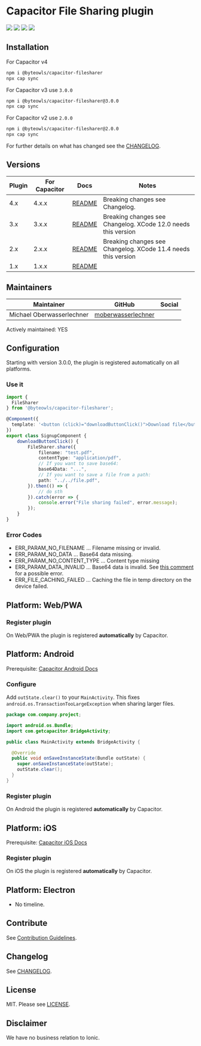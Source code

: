 # Capacitor File Sharing plugin

<a href="https://github.com/moberwasserlechner/capacitor-filesharer/actions?query=workflow%3ACI"><img src="https://img.shields.io/github/workflow/status/moberwasserlechner/capacitor-filesharer/CI?style=flat-square" /></a>
<a href="https://www.npmjs.com/package/@byteowls/capacitor-filesharer"><img src="https://img.shields.io/npm/dw/@byteowls/capacitor-filesharer?style=flat-square" /></a>
<a href="https://www.npmjs.com/package/@byteowls/capacitor-filesharer"><img src="https://img.shields.io/npm/v/@byteowls/capacitor-filesharer?style=flat-square" /></a>
<a href="https://www.npmjs.com/package/@byteowls/capacitor-filesharer"><img src="https://img.shields.io/npm/l/@byteowls/capacitor-filesharer?style=flat-square" /></a>

## Installation

For Capacitor v4
```bash
npm i @byteowls/capacitor-filesharer
npx cap sync
```

For Capacitor v3 use `3.0.0`
```bash
npm i @byteowls/capacitor-filesharer@3.0.0
npx cap sync
```
For Capacitor v2 use `2.0.0`
```bash
npm i @byteowls/capacitor-filesharer@2.0.0
npx cap sync
```

For further details on what has changed see the [CHANGELOG](https://github.com/moberwasserlechner/capacitor-filesharer/blob/main/CHANGELOG.md).

## Versions

| Plugin | For Capacitor | Docs                                                                                      | Notes                          |
|--------|---------------|-------------------------------------------------------------------------------------------|--------------------------------|
| 4.x    | 4.x.x         | [README](./README.md)                                                                     | Breaking changes see Changelog. |
| 3.x    | 3.x.x         | [README](https://github.com/moberwasserlechner/capacitor-filesharer/blob/3.0.0/README.md) | Breaking changes see Changelog. XCode 12.0 needs this version |
| 2.x    | 2.x.x         | [README](https://github.com/moberwasserlechner/capacitor-filesharer/blob/2.0.0/README.md) | Breaking changes see Changelog. XCode 11.4 needs this version |
| 1.x    | 1.x.x         | [README](https://github.com/moberwasserlechner/capacitor-filesharer/blob/1.0.0/README.md)        |                                |

## Maintainers

| Maintainer | GitHub | Social |
| -----------| -------| -------|
| Michael Oberwasserlechner | [moberwasserlechner](https://github.com/moberwasserlechner) |  |

Actively maintained: YES

## Configuration

Starting with version 3.0.0, the plugin is registered automatically on all platforms.

### Use it

```typescript
import {
  FileSharer
} from '@byteowls/capacitor-filesharer';

@Component({
  template: '<button (click)="downloadButtonClick()">Download file</button>'
})
export class SignupComponent {
    downloadButtonClick() {
        FileSharer.share({
            filename: "test.pdf",
            contentType: "application/pdf",
            // If you want to save base64:
            base64Data: "...",
            // If you want to save a file from a path:
            path: "../../file.pdf",
        }).then(() => {
            // do sth
        }).catch(error => {
            console.error("File sharing failed", error.message);
        });
    }
}
```

### Error Codes

* ERR_PARAM_NO_FILENAME ... Filename missing or invalid.
* ERR_PARAM_NO_DATA ... Base64 data missing.
* ERR_PARAM_NO_CONTENT_TYPE ... Content type missing
* ERR_PARAM_DATA_INVALID ... Base64 data is invalid. See [this comment](https://github.com/moberwasserlechner/capacitor-filesharer/issues/5#issuecomment-502070959) for a possible error.
* ERR_FILE_CACHING_FAILED ... Caching the file in temp directory on the device failed.

## Platform: Web/PWA

### Register plugin
On Web/PWA the plugin is registered **automatically** by Capacitor.

## Platform: Android

Prerequisite: [Capacitor Android Docs](https://capacitor.ionicframework.com/docs/android/configuration)

### Configure

Add `outState.clear()` to your `MainActivity`. This fixes `android.os.TransactionTooLargeException` when sharing larger files.

```java
package com.company.project;

import android.os.Bundle;
import com.getcapacitor.BridgeActivity;

public class MainActivity extends BridgeActivity {

  @Override
  public void onSaveInstanceState(Bundle outState) {
    super.onSaveInstanceState(outState);
    outState.clear();
  }
}
```

### Register plugin
On Android the plugin is registered **automatically** by Capacitor.

## Platform: iOS
Prerequisite: [Capacitor iOS Docs](https://capacitor.ionicframework.com/docs/ios/configuration)

### Register plugin
On iOS the plugin is registered **automatically** by Capacitor.

## Platform: Electron

- No timeline.

## Contribute

See [Contribution Guidelines](https://github.com/moberwasserlechner/capacitor-filesharer/blob/main/.github/CONTRIBUTING.md).

## Changelog
See [CHANGELOG](https://github.com/moberwasserlechner/capacitor-filesharer/blob/main/CHANGELOG.md).

## License

MIT. Please see [LICENSE](https://github.com/moberwasserlechner/capacitor-filesharer/blob/main/LICENSE).

## Disclaimer

We have no business relation to Ionic.
